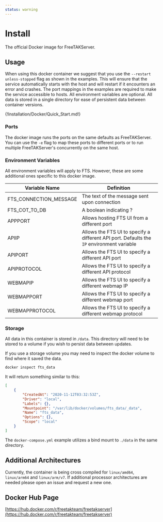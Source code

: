 ```yaml
---
status: warning
---
```



# Install

The official Docker image for FreeTAKServer.

## Usage
When using this docker container we suggest
that you use the `--restart unless-stopped` flag as shown in the examples. 
This will ensure that the service automatically starts with the host
and will restart if it encounters an error and crashes.
The port mappings in the examples are required to make the service accessible to hosts.
All environment variables are optional.
All data is stored in a single directory for ease of persistent data between container versions.

{!Installation/Docker/Quick_Start.md!}

### Ports
The docker image runs the ports on the same defaults as FreeTAKServer.
You can use the `-e` flag to map these ports to different ports
or to run multiple FreeTAKServer's concurrently on the same host.

### Environment Variables
All environment variables will apply to FTS.
However, these are some additional ones specific to this docker image.

| Variable Name           | Definition                                                                                |
|-------------------------|-------------------------------------------------------------------------------------------|
| FTS_CONNECTION_MESSAGE  | The text of the message sent upon connection                                              |
| FTS_COT_TO_DB           | A boolean indicating ?                                                                    |
| APPPORT                 | Allows hosting FTS UI from a different port                                               |
| APIIP                   | Allows the FTS UI to specify a different API port. Defaults the `IP` environment variable |
| APIPORT                 | Allows the FTS UI to specify a different API port                                         |
| APIPROTOCOL             | Allows the FTS UI to specify a different API protocol                                     |
| WEBMAPIP                | Allows the FTS UI to specify a different webmap IP                                        |
| WEBMAPPORT              | Allows the FTS UI to specify a different webmap port                                      |
| WEBMAPPROTOCOL          | Allows the FTS UI to specify a different webmap protocol                                  |

### Storage
All data in this container is stored in `/data`.
This directory will need to be stored to a volume if you wish to persist data between updates.

If you use a storage volume you may need to inspect the docker volume to find where it saved the data.  
```bash
docker inspect fts_data
````
It will return something similar to this:
```json
[
    {
        "CreatedAt": "2020-11-12T03:32:53Z",
        "Driver": "local",
        "Labels": {},
        "Mountpoint": "/var/lib/docker/volumes/fts_data/_data",
        "Name": "fts_data",
        "Options": {},
        "Scope": "local"
    }
]
```

The `docker-compose.yml` example utilizes a bind mount to `./data` in the same directory.

## Additional Architectures
Currently, the container is being cross compiled for `linux/amd64`, `linux/arm64` and `linux/arm/v7`.
If additional processor architectures are needed please open an issue and request a new one.

## Docker Hub Page
[https://hub.docker.com/r/freetakteam/freetakserver](https://hub.docker.com/r/freetakteam/freetakserver)
